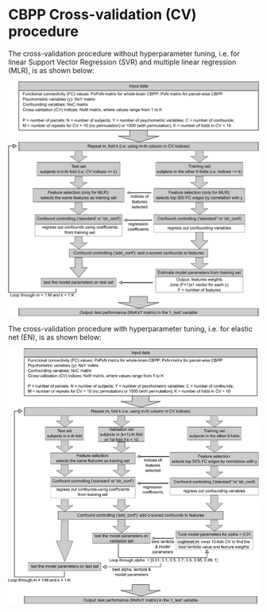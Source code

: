 # CBPP Cross-validation (CV) procedure

The cross-validation procedure without hyperparameter tuning, i.e. for linear Support Vector Regression (SVR) and multiple linear regression (MLR), is as shown below:

<img src="../images/CV_readme_img1.png" />

The cross-validation procedure with hyperparameter tuning, i.e. for elastic net (EN), is as shown below:

<img src="../images/CV_readme_img2.png" />
